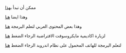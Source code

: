 ﻿ممكن أن تبدأ [بهذا](https://www.udacity.com)

وهذا ايضا [هنا](https://www.codeschool.com)

وهذا بعض المحتوى العربي لتعلم البرمجة [هنا](https://www.rwaq.org)

لزيارة اكاديمية مايكروسوفت الافتراضبة الرجاء الضغط [هنا](https://mva.microsoft.com/)

لتعلم اليرمجة للهاتف المحمول على نظام اندرويد الرجاء الضغط [هنا](https://developer.android.com/training/index.html)